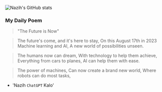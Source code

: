 
![Nazih's GitHub stats](https://github-readme-stats-eu6q8drbf-nazihkalo-cybertinolab.vercel.app/api?username=nazihkalo&show_icons=true&count_private=true&theme=dark)

### My Daily Poem
<!-- daily_poem starts -->


>"The Future is Now"

>The future's come, and it's here to stay,
On this August 17th in 2023
Machine learning and AI,
A new world of possibilities unseen.

>The humans now can dream,
With technology to help them achieve,
Everything from cars to planes,
AI can help them with ease.

>The power of machines,
Can now create a brand new world,
Where robots can do most tasks,
- 'Nazih `ChatGPT` Kalo'
<!-- daily_poem ends -->

